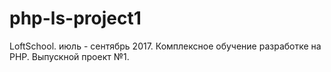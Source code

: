 # php-ls-project1
LoftSchool. июль - сентябрь 2017. Комплексное обучение разработке на PHP. Выпускной проект №1.
